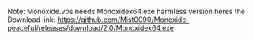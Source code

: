 Note: Monoxide.vbs needs Monoxidex64.exe harmless version heres the Download link:
https://github.com/Mist0090/Monoxide-peaceful/releases/download/2.0/Monoxidex64.exe
